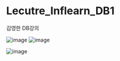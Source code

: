 # Lecutre_Inflearn_DB1
김영한 DB강의


![image](https://github.com/koratoo/Lecutre_Inflearn_DB1/assets/96603612/956f6bac-52d2-4d32-a426-6d266a38624e)
![image](https://github.com/koratoo/Lecutre_Inflearn_DB1/assets/96603612/d6b35245-e43b-44de-aad5-68960a1948a7)

![image](https://github.com/koratoo/Lecutre_Inflearn_DB1/assets/96603612/4870bb65-827d-45c9-99be-9d2f960792af)
